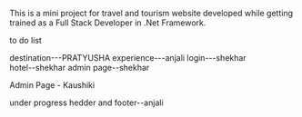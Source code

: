 This is a mini project for travel and tourism website developed while getting trained as a Full Stack Developer in .Net Framework.


to do list

destination---PRATYUSHA
experience---anjali
login---shekhar  
hotel--shekhar 
admin page--shekhar 

Admin Page - Kaushiki

under progress
hedder and footer--anjali 
